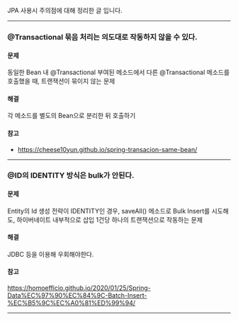 JPA 사용시 주의점에 대해 정리한 글 입니다.

---

### @Transactional 묶음 처리는 의도대로 작동하지 않을 수 있다.

#### 문제

동일한 Bean 내 @Transactional 부여된 메소드에서 다른 @Transactional 메소드를 호출했을 때, 트랜잭션이 묶이지 않는 문제

#### 해결

각 메소드를 별도의 Bean으로 분리한 뒤 호출하기

#### 참고
- https://cheese10yun.github.io/spring-transacion-same-bean/

---

### @ID의 IDENTITY 방식은 bulk가 안된다.

#### 문제

Entity의 Id 생성 전략이 IDENTITY인 경우, saveAll() 메소드로 Bulk Insert를 시도해도, 하이버네이트 내부적으로 삽입 1건당 하나의 트랜잭션으로 작동하는 문제

#### 해결

JDBC 등을 이용해 우회해야한다. 

#### 참고

https://homoefficio.github.io/2020/01/25/Spring-Data%EC%97%90%EC%84%9C-Batch-Insert-%EC%B5%9C%EC%A0%81%ED%99%94/


---

